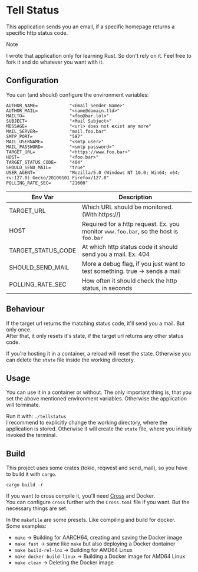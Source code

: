 # Tell Status
This application sends you an email, if a specific homepage returns a specific http status code.  

> [!NOTE]
> I wrote that application only for learning Rust. So don't rely on it.
> Feel free to fork it and do whatever you want with it.


## Configuration
You can (and should) configure the environment variables:  

```
AUTHOR_NAME=            "<Email Sender Name>"
AUTHOR_MAIL=            "<name@domain.tld>"
MAILTO=                 "<foo@bar.lol>"
SUBJECT=                "<Mail Subject>"
MESSAGE=                "<url> does not exist any more"
MAIL_SERVER=            "mail.foo.bar"
SMTP_PORT=              "587"
MAIL_USERNAME=          "<smtp user>"
MAIL_PASSWORD=          "<smtp password>"
TARGET_URL=             "<https://www.foo.bar>"
HOST=                   "<foo.bar>"
TARGET_STATUS_CODE=     "404"
SHOULD_SEND_MAIL=       "true"
USER_AGENT=             "Mozilla/5.0 (Windows NT 10.0; Win64; x64; rv:127.0) Gecko/20100101 Firefox/127.0"
POLLING_RATE_SEC=       "21600"
```

| Env Var               | Description                                                                          |
| --------------------- | ------------------------------------------------------------------------------------ |
| TARGET_URL            | Which URL should be monitored. (With https://)                                       |
| HOST                  | Required for a http request. Ex. you monitor `www.foo.bar`, so the host is `foo.bar` |
| TARGET_STATUS_CODE    | At which http status code it should send you a mail. Ex. 404                         |
| SHOULD_SEND_MAIL      | More a debug flag, if you just want to test something. true -> sends a mail          |
| POLLING_RATE_SEC      | How often it should check the http status, in seconds                                |


## Behaviour
If the target url returns the matching status code, it'll send you a mail. But only once.  
After that, it only resets it's state, if the target url returns any other status code.  

If you're hosting it in a container, a reload will reset the state. Otherwise you can delete 
the `state` file inside the working directory.  

## Usage
You can use it in a container or without. The only important thing is, that you set the above mentioned 
environment variables. Otherwise the application will terminate.  

Run it with: `./tellstatus`  
I recommend to explicitly change the working directory, where the application is stored. 
Otherwise it will create the `state` file, where you initialy invoked the terminal.  

## Build
This project uses some crates (tokio, reqwest and send_mail), so you have to build it 
with `cargo`.  

`cargo build -r`  

If you want to cross compile it, you'll need [Cross](https://github.com/cross-rs/cross) and Docker.  
You can configure `cross` further with the `Cross.toml` file if you want. But the necessary things 
are set.  

In the `makefile` are some presets. Like compiling and build for docker.  
Some examples:  

* `make` -> Building for AARCH64, creating and saving the Docker image
* `make fast` -> same like `make` but also deploying a Docker dontainer
* `make build-rel-lnx` -> Building for AMD64 Linux
* `make docker-build-linux` -> Building a Docker image for AMD64 Linux
* `make clean` -> Deleting the Docker image



